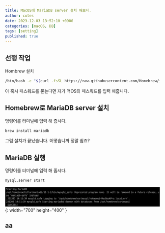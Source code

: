 ```yaml
---
title: MacOS에 MariaDB server 설치 해보자.
author: cotes
date: 2023-12-03 13:52:10 +0900
categories: [macOS, DB]
tags: [setting]
published: true
---
```


## 선행 작업
 Hombrew 설치 
```bash
/bin/bash -c "$(curl -fsSL https://raw.githubusercontent.com/Homebrew/install/HEAD/install.sh)"
```

아 혹시 패스워드를 묻는다면 자기 맥OS의 패스워드를 입력 해줍니다.

## Homebrew로 MariaDB server 설치
명령어를 터미널에 입력 해 줍시다.
```bash
brew install mariadb
```
그럼 설치가 끝났습니다. 어떻습니까 정말 쉽죠?

## MariaDB 실행
명령어를 터미널에 입력 해 줍시다.
```bash
mysql.server start
```

![path](./20231203/mariadb.png){: width="700" height="400" }

## aa